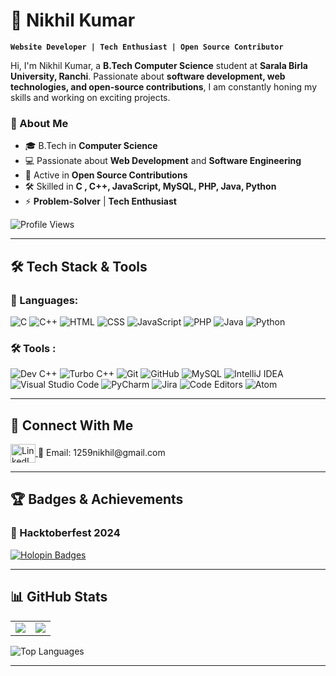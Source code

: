 # 🚀 Nikhil Kumar 

**`Website Developer | Tech Enthusiast | Open Source Contributor`**

Hi, I'm Nikhil Kumar, a **B.Tech Computer Science** student at **Sarala Birla University, Ranchi**. Passionate about **software development, web technologies, and open-source contributions**, I am constantly honing my skills and working on exciting projects.

### 🌟 About Me
- 🎓 B.Tech in **Computer Science**
- 💻 Passionate about **Web Development** and **Software Engineering**
- 🚀 Active in **Open Source Contributions**
- 🛠️ Skilled in **C , C++, JavaScript, MySQL, PHP, Java, Python**
- ⚡ **Problem-Solver** | **Tech Enthusiast**

<p align="left"> <img src="https://komarev.com/ghpvc/?username=Nikhil-kumar490&label=Profile%20views&color=0e75b6&style=flat" alt="Profile Views" /> </p>

---

## 🛠️ Tech Stack & Tools

### 🚀 Languages:
![C](https://img.shields.io/badge/C-%2300599C.svg?style=for-the-badge&logo=c&logoColor=white)
![C++](https://img.shields.io/badge/C++-%2300599C.svg?style=for-the-badge&logo=c%2B%2B&logoColor=white)
![HTML](https://img.shields.io/badge/HTML5-%23E34F26.svg?style=for-the-badge&logo=html5&logoColor=white)
![CSS](https://img.shields.io/badge/CSS3-%231572B6.svg?style=for-the-badge&logo=css3&logoColor=white)
![JavaScript](https://img.shields.io/badge/JavaScript-%23F7DF1E.svg?style=for-the-badge&logo=javascript&logoColor=black)
![PHP](https://img.shields.io/badge/PHP-%23777BB4.svg?style=for-the-badge&logo=php&logoColor=white)
![Java](https://img.shields.io/badge/Java-%23ED8B00.svg?style=for-the-badge&logo=java&logoColor=white)
![Python](https://img.shields.io/badge/Python-%233776AB.svg?style=for-the-badge&logo=python&logoColor=white)

### 🛠️ Tools :
![Dev C++](https://img.shields.io/badge/Dev%20C++-%2300599C.svg?style=for-the-badge&logo=c%2B%2B&logoColor=white)
![Turbo C++](https://img.shields.io/badge/Turbo%20C++-%2300599C.svg?style=for-the-badge&logo=c%2B%2B&logoColor=white)
![Git](https://img.shields.io/badge/Git-%23F05033.svg?style=for-the-badge&logo=git&logoColor=white)
![GitHub](https://img.shields.io/badge/GitHub-%23181717.svg?style=for-the-badge&logo=github&logoColor=white)
![MySQL](https://img.shields.io/badge/MySQL-%234479A1.svg?style=for-the-badge&logo=mysql&logoColor=white)
![IntelliJ IDEA](https://img.shields.io/badge/IntelliJ%20IDEA-%23000000.svg?style=for-the-badge&logo=intellij-idea&logoColor=white)
![Visual Studio Code](https://img.shields.io/badge/VS%20Code-%23007ACC.svg?style=for-the-badge&logo=visual-studio-code&logoColor=white)
![PyCharm](https://img.shields.io/badge/PyCharm-%23000000.svg?style=for-the-badge&logo=pycharm&logoColor=white)
![Jira](https://img.shields.io/badge/Jira-%230A0FFF.svg?style=for-the-badge&logo=jira&logoColor=white)
![Code Editors](https://img.shields.io/badge/Code%20Editors-%23000000.svg?style=for-the-badge&logo=visual-studio-code&logoColor=white)
![Atom](https://img.shields.io/badge/Atom-%2366595C.svg?style=for-the-badge&logo=atom&logoColor=white)



---

## 🔗 Connect With Me
<p align="left">
<a href="https://www.linkedin.com/in/nikhil-kumar-798ab2277" target="blank">
<img align="center" src="https://upload.wikimedia.org/wikipedia/commons/c/ca/LinkedIn_logo_initials.png" alt="LinkedIn" height="30" width="40" />
</a>  
📧 Email: 1259nikhil@gmail.com  
</p>


---

## 🏆 Badges & Achievements
### 🎉 Hacktoberfest 2024
[![Holopin Badges](https://holopin.me/nikhilkumar490)](https://holopin.io/@nikhilkumar490)

---

## 📊 GitHub Stats

<table>
<tr>
<td>
 <img src="https://github-readme-stats.vercel.app/api?username=Nikhil-kumar490&show_icons=true&theme=gruvbox" />
</td>
<td>
 <img src="https://streak-stats.demolab.com?user=Nikhil-kumar490&theme=gruvbox&border_radius=4.5" />
</td>
</tr>
</table>

<img align="center" src="https://github-readme-stats.vercel.app/api/top-langs?username=Nikhil-kumar490&show_icons=true&locale=en&theme=gruvbox&layout=compact" alt="Top Languages" />

---


